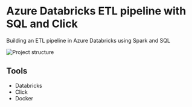 # Azure Databricks ETL pipeline with SQL and Click
Building an ETL pipeline in Azure Databricks using Spark and SQL <br>

![Project structure](/workspaces/pyspark-databricks-ETL/pjrstr.png)

## Tools
* Databricks
* Click
* Docker